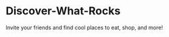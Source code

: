 Discover-What-Rocks
===================

Invite your friends and find cool places to eat, shop, and more!
